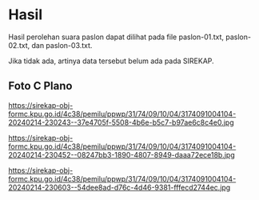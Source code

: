 # Hasil

Hasil perolehan suara paslon dapat dilihat pada file paslon-01.txt, paslon-02.txt, dan paslon-03.txt.

Jika tidak ada, artinya data tersebut belum ada pada SIREKAP.

## Foto C Plano

https://sirekap-obj-formc.kpu.go.id/4c38/pemilu/ppwp/31/74/09/10/04/3174091004104-20240214-230243--37e4705f-5508-4b6e-b5c7-b97ae6c8c4e0.jpg

https://sirekap-obj-formc.kpu.go.id/4c38/pemilu/ppwp/31/74/09/10/04/3174091004104-20240214-230452--08247bb3-1890-4807-8949-daaa72ece18b.jpg

https://sirekap-obj-formc.kpu.go.id/4c38/pemilu/ppwp/31/74/09/10/04/3174091004104-20240214-230603--54dee8ad-d76c-4d46-9381-fffecd2744ec.jpg
